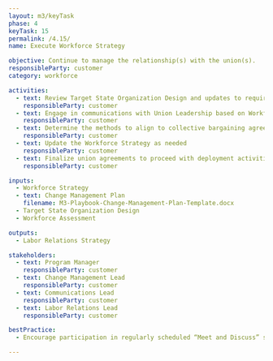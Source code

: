 ```yaml
---
layout: m3/keyTask
phase: 4
keyTask: 15
permalink: /4.15/
name: Execute Workforce Strategy

objective: Continue to manage the relationship(s) with the union(s).
responsibleParty: customer
category: workforce

activities:
  - text: Review Target State Organization Design and updates to requirements based on the migration along with the updated Workforce Assessment to identify potential impacts on staff
    responsibleParty: customer
  - text: Engage in communications with Union Leadership based on Workforce Strategy
    responsibleParty: customer
  - text: Determine the methods to align to collective bargaining agreements, resolve issues and document outcomes and next steps
    responsibleParty: customer
  - text: Update the Workforce Strategy as needed
    responsibleParty: customer
  - text: Finalize union agreements to proceed with deployment activities
    responsibleParty: customer

inputs:
  - Workforce Strategy
  - text: Change Management Plan
    filename: M3-Playbook-Change-Management-Plan-Template.docx
  - Target State Organization Design
  - Workforce Assessment

outputs:
  - Labor Relations Strategy

stakeholders:
  - text: Program Manager
    responsibleParty: customer
  - text: Change Management Lead
    responsibleParty: customer
  - text: Communications Lead
    responsibleParty: customer
  - text: Labor Relations Lead
    responsibleParty: customer

bestPractice:
  - Encourage participation in regularly scheduled “Meet and Discuss” session with union leadership and organization management

---
```


